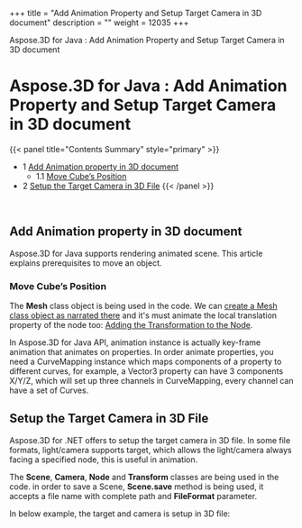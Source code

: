 +++
title = "Add Animation Property and Setup Target Camera in 3D document" 
description = "" 
weight = 12035 
+++

Aspose.3D for Java : Add Animation Property and Setup Target Camera in 3D document  

# Aspose.3D for Java : Add Animation Property and Setup Target Camera in 3D document


{{< panel title="Contents Summary" style="primary" >}}
*   1 [Add Animation property in 3D document](#AddAnimationPropertyandSetupTargetCamerain3Ddocument-AddAnimationpropertyin3Ddocument)
    *   1.1 [Move Cube’s Position](#AddAnimationPropertyandSetupTargetCamerain3Ddocument-MoveCube’sPosition)
*   2 [Setup the Target Camera in 3D File](#AddAnimationPropertyandSetupTargetCamerain3Ddocument-SetuptheTargetCamerain3DFile)
{{< /panel >}}
 

 

## Add Animation property in 3D document

Aspose.3D for Java supports rendering animated scene. This article explains prerequisites to move an object.

### Move Cube’s Position

The **Mesh** class object is being used in the code. We can [create a Mesh class object as narrated there](https://docs.dynabic.com/display/3djava/Create+3D+Mesh+and+Scene) and it's must animate the local translation property of the node too: [Adding the Transformation to the Node](https://docs.dynabic.com/display/3djava/Adding+Transformation+to+the+Node).

In Aspose.3D for Java API, animation instance is actually key-frame animation that animates on properties. In order animate properties, you need a CurveMapping instance which maps components of a property to different curves, for example, a Vector3 property can have 3 components X/Y/Z, which will set up three channels in CurveMapping, every channel can have a set of Curves.

## Setup the Target Camera in 3D File

Aspose.3D for .NET offers to setup the target camera in 3D file. In some file formats, light/camera supports target, which allows the light/camera always facing a specified node, this is useful in animation.

The **Scene**, **Camera**, **Node** and **Transform** classes are being used in the code. in order to save a Scene, **Scene.save** method is being used, it accepts a file name with complete path and **FileFormat** parameter.

In below example, the target and camera is setup in 3D file:

